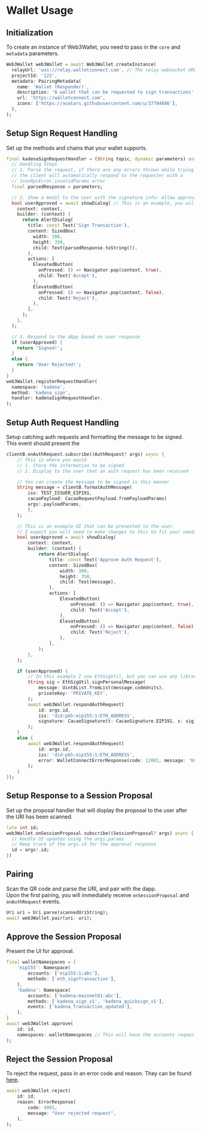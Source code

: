 # Wallet Usage

## Initialization

To create an instance of Web3Wallet, you need to pass in the `core` and `metadata` parameters.

```dart
Web3Wallet web3Wallet = await Web3Wallet.createInstance(
  relayUrl: 'wss://relay.walletconnect.com', // The relay websocket URL, leave blank to use the default
  projectId: '123',
  metadata: PairingMetadata(
    name: 'Wallet (Responder)',
    description: 'A wallet that can be requested to sign transactions',
    url: 'https://walletconnect.com',
    icons: ['https://avatars.githubusercontent.com/u/37784886'],
  ),
);

```

## Setup Sign Request Handling

Set up the methods and chains that your wallet supports.

```dart
final kadenaSignRequestHandler = (String topic, dynamic parameters) async {
  // Handling Steps
  // 1. Parse the request, if there are any errors thrown while trying to parse
  // the client will automatically respond to the requester with a 
  // JsonRpcError.invalidParams error
  final parsedResponse = parameters;

  // 2. Show a modal to the user with the signature info: Allow approval/rejection
  bool userApproved = await showDialog( // This is an example, you will have to make your own changes to make it work.
    context: context,
    builder: (context) {
      return AlertDialog(
        title: const Text('Sign Transaction'),
        content: SizedBox(
          width: 300,
          height: 350,
          child: Text(parsedResponse.toString()),
        ),
        actions: [
          ElevatedButton(
            onPressed: () => Navigator.pop(context, true),
            child: Text('Accept'),
          ),
          ElevatedButton(
            onPressed: () => Navigator.pop(context, false),
            child: Text('Reject'),
          ),
        ],
      );
    },
  );

  // 3. Respond to the dApp based on user response
  if (userApproved) {
    return 'Signed!';
  }
  else {
    return 'User Rejected!';
  }
}
web3Wallet.registerRequestHandler(
  namespace: 'kadena',
  method: 'kadena_sign',
  handler: kadenaSignRequestHandler,
);
```

## Setup Auth Request Handling

Setup catching auth requests and formatting the message to be signed.
This event should present the 

```dart
clientB.onAuthRequest.subscribe((AuthRequest? args) async {
    // This is where you would
    // 1. Store the information to be signed
    // 2. Display to the user that an auth request has been received

    // You can create the message to be signed in this manner
    String message = clientB.formatAuthMessage(
        iss: TEST_ISSUER_EIP191,
        cacaoPayload: CacaoRequestPayload.fromPayloadParams(
        args!.payloadParams,
        ),
    );

    // This is an example UI that can be presented to the user.
    // I expect you will need to make changes to this to fit your needs.
    bool userApproved = await showDialog( 
        context: context,
        builder: (context) {
            return AlertDialog(
                title: const Text('Approve Auth Request'),
                content: SizedBox(
                    width: 300,
                    height: 350,
                    child: Text(message),
                ),
                actions: [
                    ElevatedButton(
                        onPressed: () => Navigator.pop(context, true),
                        child: Text('Accept'),
                    ),
                    ElevatedButton(
                        onPressed: () => Navigator.pop(context, false),
                        child: Text('Reject'),
                    ),
                ],
            );
        },
    );

    if (userApproved) {
        // In this example I use EthSigUtil, but you can use any library that can perform a personal eth sign.
        String sig = EthSigUtil.signPersonalMessage(
            message: Uint8List.fromList(message.codeUnits),
            privateKey: 'PRIVATE_KEY',
        );
        await web3Wallet.respondAuthRequest(
            id: args.id,
            iss: 'did:pkh:eip155:1:ETH_ADDRESS',
            signature: CacaoSignature(t: CacaoSignature.EIP191, s: sig),
        );
    }
    else {
        await web3Wallet.respondAuthRequest(
            id: args.id,
            iss: 'did:pkh:eip155:1:ETH_ADDRESS',
            error: WalletConnectErrorResponse(code: 12001, message: 'User rejected the signature request'),
        );
    }
});
```

## Setup Response to a Session Proposal

Set up the proposal handler that will display the proposal to the user after the URI has been scanned.

```dart
late int id;
web3Wallet.onSessionProposal.subscribe((SessionProposal? args) async {
  // Handle UI updates using the args.params
  // Keep track of the args.id for the approval response
  id = args!.id;
})
```

## Pairing

Scan the QR code and parse the URI, and pair with the dapp.  
Upon the first pairing, you will immediately receive `onSessionProposal` and `onAuthRequest` events.  

```dart
Uri uri = Uri.parse(scannedUriString);
await web3Wallet.pair(uri: uri);
```

## Approve the Session Proposal

Present the UI for approval.

```dart
final walletNamespaces = {
    'eip155': Namespace(
        accounts: ['eip155:1:abc'],
        methods: ['eth_signTransaction'],
    ),
    'kadena': Namespace(
        accounts: ['kadena:mainnet01:abc'],
        methods: ['kadena_sign_v1', 'kadena_quicksign_v1'],
        events: ['kadena_transaction_updated'],
    ),
}
await web3Wallet.approve(
    id: id,
    namespaces: walletNamespaces // This will have the accounts requested in params
);
```

## Reject the Session Proposal

To reject the request, pass in an error code and reason. They can be found [here](https://docs.walletconnect.com/2.0/specs/clients/sign/error-codes).

```dart
await web3Wallet.reject(
    id: id,
    reason: ErrorResponse(
        code: 4001,
        message: "User rejected request",
    ),
);
```
